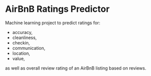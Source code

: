 # AirBnB Ratings Predictor

Machine learning project to predict ratings for:
- accuracy,
- cleanliness,
- checkin,
- communication,
- location,
- value,

as well as overall review rating of an AirBnB listing based on reviews.
